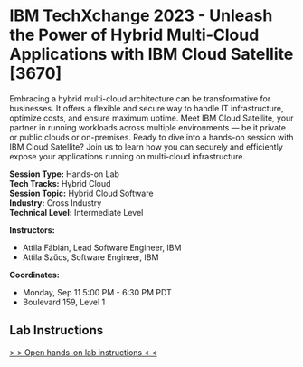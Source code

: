 # IBM TechXchange 2023 - Unleash the Power of Hybrid Multi-Cloud Applications with IBM Cloud Satellite [3670]

Embracing a hybrid multi-cloud architecture can be transformative for businesses. It offers a flexible and secure way to handle IT infrastructure, optimize costs, and ensure maximum uptime. Meet IBM Cloud Satellite, your partner in running workloads across multiple environments — be it private or public clouds or on-premises. Ready to dive into a hands-on session with IBM Cloud Satellite? Join us to learn how you can securely and efficiently expose your applications running on multi-cloud infrastructure.

**Session Type:** Hands-on Lab\
**Tech Tracks:** Hybrid Cloud\
**Session Topic:** Hybrid Cloud Software\
**Industry:** Cross Industry\
**Technical Level:** Intermediate Level

**Instructors:**

- Attila Fábián, Lead Software Engineer, IBM
- Attila Szűcs, Software Engineer, IBM

**Coordinates:**

- Monday, Sep 11 5:00 PM - 6:30 PM PDT
- Boulevard 159, Level 1

## Lab Instructions

[> > Open hands-on lab instructions < <](https://ibm-satellite.github.io/ibm-techxchange-2023-3670/guide/)
